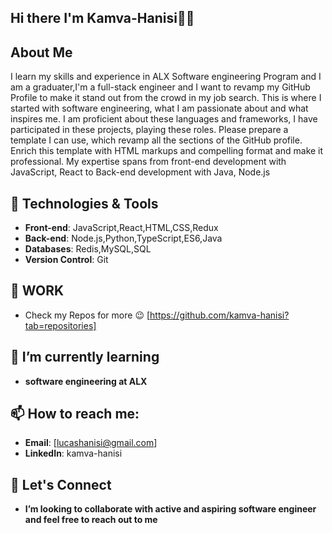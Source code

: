 ## Hi there I'm Kamva-Hanisi👋✨

## About Me

I learn my skills and experience in ALX Software engineering Program and I am a graduater,I'm a full-stack engineer and I want to revamp my GitHub Profile to make it stand out from the crowd in my job search. This is where I started with software engineering, what I am passionate about and what inspires me. I am proficient about these languages and frameworks, I have participated in these projects, playing these roles. Please prepare a template I can use, which revamp all the sections of the GitHub profile. Enrich this template with HTML markups and compelling format and make it professional. My expertise spans from front-end development with JavaScript, React to Back-end development with Java, Node.js

## 🔧 Technologies & Tools

- **Front-end**: JavaScript,React,HTML,CSS,Redux
- **Back-end**: Node.js,Python,TypeScript,ES6,Java
- **Databases**: Redis,MySQL,SQL
- **Version Control**: Git

## 📝 WORK

- Check my Repos for more 😉
 [https://github.com/kamva-hanisi?tab=repositories]

## 🌱 I’m currently learning

- **software engineering at ALX**

## 📫 How to reach me:

- **Email**: [lucashanisi@gmail.com]
- **LinkedIn**: kamva-hanisi
  
## 👯 Let's Connect

- **I’m looking to collaborate with active and aspiring software engineer and feel free to reach out to me**
